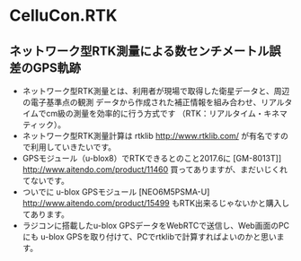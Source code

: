 # CelluCon.RTK
## ネットワーク型RTK測量による数センチメートル誤差のGPS軌跡
* ネットワーク型RTK測量とは、利用者が現場で取得した衛星データと、周辺の電子基準点の観測 データから作成された補正情報を組み合わせ、リアルタイムでcm級の測量を効率的に行う方式です （RTK：リアルタイム・キネマティック）。
* ネットワーク型RTK測量計算は rtklib http://www.rtklib.com/ が有名ですので利用していきたいです。
* GPSモジュール（u-blox8）でRTKできるとのこと2017.6に [GM-8013T]] http://www.aitendo.com/product/11460 買ってありますが、まだいじくれてないです。 
* ついでに u-blox GPSモジュール [NEO6M5PSMA-U]　http://www.aitendo.com/product/15499 もRTK出来るじゃないかと購入してあります。
* ラジコンに搭載したu-blox GPSデータをWebRTCで送信し、Web画面のPCにも u-blox GPSを取り付けて、PCでrtklibで計算すればよいのかと思います。


